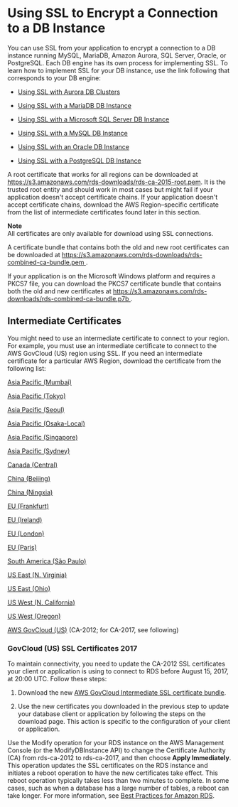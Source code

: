 # Using SSL to Encrypt a Connection to a DB Instance<a name="UsingWithRDS.SSL"></a>

You can use SSL from your application to encrypt a connection to a DB instance running MySQL, MariaDB, Amazon Aurora, SQL Server, Oracle, or PostgreSQL\. Each DB engine has its own process for implementing SSL\. To learn how to implement SSL for your DB instance, use the link following that corresponds to your DB engine: 

+ [Using SSL with Aurora DB Clusters](Aurora.Overview.md#Aurora.Overview.Security.SSL)

+ [Using SSL with a MariaDB DB Instance](CHAP_MariaDB.md#MariaDB.Concepts.SSLSupport)

+ [Using SSL with a Microsoft SQL Server DB Instance](SQLServer.Concepts.General.SSL.Using.md)

+ [Using SSL with a MySQL DB Instance](CHAP_MySQL.md#MySQL.Concepts.SSLSupport)

+ [Using SSL with an Oracle DB Instance](CHAP_Oracle.md#Oracle.Concepts.SSL)

+ [Using SSL with a PostgreSQL DB Instance](CHAP_PostgreSQL.md#PostgreSQL.Concepts.General.SSL)

A root certificate that works for all regions can be downloaded at [ https://s3\.amazonaws\.com/rds\-downloads/rds\-ca\-2015\-root\.pem](https://s3.amazonaws.com/rds-downloads/rds-ca-2015-root.pem)\. It is the trusted root entity and should work in most cases but might fail if your application doesn't accept certificate chains\. If your application doesn't accept certificate chains, download the AWS Region–specific certificate from the list of intermediate certificates found later in this section\. 

**Note**  
All certificates are only available for download using SSL connections\.

A certificate bundle that contains both the old and new root certificates can be downloaded at [ https://s3\.amazonaws\.com/rds\-downloads/rds\-combined\-ca\-bundle\.pem ](https://s3.amazonaws.com/rds-downloads/rds-combined-ca-bundle.pem)\. 

If your application is on the Microsoft Windows platform and requires a PKCS7 file, you can download the PKCS7 certificate bundle that contains both the old and new certificates at [ https://s3\.amazonaws\.com/rds\-downloads/rds\-combined\-ca\-bundle\.p7b ](https://s3.amazonaws.com/rds-downloads/rds-combined-ca-bundle.p7b)\. 

## Intermediate Certificates<a name="UsingWithRDS.SSL.IntermediateCertificates"></a>

You might need to use an intermediate certificate to connect to your region\. For example, you must use an intermediate certificate to connect to the AWS GovCloud \(US\) region using SSL\. If you need an intermediate certificate for a particular AWS Region, download the certificate from the following list:

[Asia Pacific \(Mumbai\)](https://s3.amazonaws.com/rds-downloads/rds-ca-2015-ap-south-1.pem)

[Asia Pacific \(Tokyo\)](https://s3.amazonaws.com/rds-downloads/rds-ca-2015-ap-northeast-1.pem)

[Asia Pacific \(Seoul\)](https://s3.amazonaws.com/rds-downloads/rds-ca-2015-ap-northeast-2.pem)

[Asia Pacific \(Osaka\-Local\)](https://s3.amazonaws.com/rds-downloads/rds-ca-2015-ap-northeast-3.pem)

[Asia Pacific \(Singapore\)](https://s3.amazonaws.com/rds-downloads/rds-ca-2015-ap-southeast-1.pem)

[Asia Pacific \(Sydney\)](https://s3.amazonaws.com/rds-downloads/rds-ca-2015-ap-southeast-2.pem)

[Canada \(Central\)](https://s3.amazonaws.com/rds-downloads/rds-ca-2015-ca-central-1.pem)

[China \(Beijing\)](https://s3.amazonaws.com/rds-downloads/rds-cn-north-1-ca-certificate.pem)

[China \(Ningxia\)](https://s3.amazonaws.com/rds-downloads/rds-ca-cn-northwest-1.pem)

[EU \(Frankfurt\)](https://s3.amazonaws.com/rds-downloads/rds-ca-2015-eu-central-1.pem)

[EU \(Ireland\)](https://s3.amazonaws.com/rds-downloads/rds-ca-2015-eu-west-1.pem)

[EU \(London\)](https://s3.amazonaws.com/rds-downloads/rds-ca-2015-eu-west-2.pem)

[EU \(Paris\)](https://s3.amazonaws.com/rds-downloads/rds-ca-2015-eu-west-3.pem)

[South America \(São Paulo\)](https://s3.amazonaws.com/rds-downloads/rds-ca-2015-sa-east-1.pem)

[US East \(N\. Virginia\)](https://s3.amazonaws.com/rds-downloads/rds-ca-2015-us-east-1.pem)

[US East \(Ohio\)](https://s3.amazonaws.com/rds-downloads/rds-ca-2015-us-east-2.pem)

[US West \(N\. California\)](https://s3.amazonaws.com/rds-downloads/rds-ca-2015-us-west-1.pem)

[US West \(Oregon\)](https://s3.amazonaws.com/rds-downloads/rds-ca-2015-us-west-2.pem)

[ AWS GovCloud \(US\)](https://s3-us-gov-west-1.amazonaws.com/rds-downloads/rds-ca-2012-us-gov-west-1.pem) \(CA\-2012; for CA\-2017, see following\)

### GovCloud \(US\) SSL Certificates 2017<a name="w3ab1c21c17c25c42"></a>

To maintain connectivity, you need to update the CA\-2012 SSL certificates your client or application is using to connect to RDS before August 15, 2017, at 20:00 UTC\. Follow these steps:

1. Download the new [AWS GovCloud Intermediate SSL certificate bundle](https://s3-us-gov-west-1.amazonaws.com/rds-downloads/rds-ca-bundle-us-gov-west-1.pem)\.

1. Use the new certificates you downloaded in the previous step to update your database client or application by following the steps on the download page\. This action is specific to the configuration of your client or application\.

Use the Modify operation for your RDS instance on the AWS Management Console \(or the ModifyDBInstance API\) to change the Certificate Authority \(CA\) from rds\-ca\-2012 to rds\-ca\-2017, and then choose **Apply Immediately**\. This operation updates the SSL certificates on the RDS instance and initiates a reboot operation to have the new certificates take effect\. This reboot operation typically takes less than two minutes to complete\. In some cases, such as when a database has a large number of tables, a reboot can take longer\. For more information, see [Best Practices for Amazon RDS](CHAP_BestPractices.md)\. 